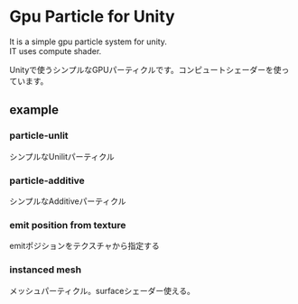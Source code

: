 # Gpu Particle for Unity
It is a simple gpu particle system for unity.  
IT uses compute shader.  
  
Unityで使うシンプルなGPUパーティクルです。コンピュートシェーダーを使っています。  

## example

### particle-unlit
シンプルなUnilitパーティクル
[](./Images/01_unlit.gif)

### particle-additive
シンプルなAdditiveパーティクル
[](./Images/02_additive.gif)

### emit position from texture
emitポジションをテクスチャから指定する
[](./Images/03_textureemit.gif)

### instanced mesh
メッシュパーティクル。surfaceシェーダー使える。
[](./Images/04_mesh.gif)
